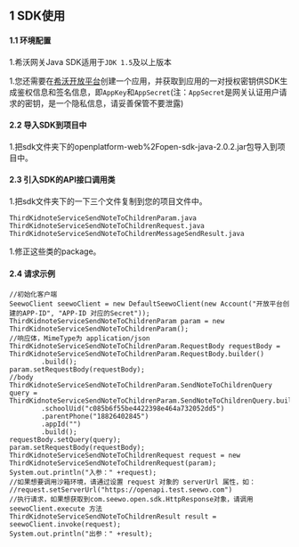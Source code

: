 ## 1 SDK使用

#### 1.1 环境配置

1.希沃网关Java SDK适用于`JDK 1.5`及以上版本

1.您还需要在[希沃开放平台](http://open.seewo.com/#/console)创建一个应用，并获取到应用的一对授权密钥供SDK生成鉴权信息和签名信息，即`AppKey`和`AppSecret`(注：`AppSecret`是网关认证用户请求的密钥，是一个隐私信息，请妥善保管不要泄露)

#### 2.2 导入SDK到项目中

1.把sdk文件夹下的openplatform-web%2Fopen-sdk-java-2.0.2.jar包导入到项目中。

#### 2.3 引入SDK的API接口调用类

1.把sdk文件夹下的一下三个文件复制到您的项目文件中。

```
ThirdKidnoteServiceSendNoteToChildrenParam.java
ThirdKidnoteServiceSendNoteToChildrenRequest.java
ThirdKidnoteServiceSendNoteToChildrenMessageSendResult.java
```

1.修正这些类的package。

#### 2.4 请求示例

```
//初始化客户端
SeewoClient seewoClient = new DefaultSeewoClient(new Account("开放平台创建的APP-ID", "APP-ID 对应的Secret"));
ThirdKidnoteServiceSendNoteToChildrenParam param = new ThirdKidnoteServiceSendNoteToChildrenParam();
//响应体，MimeType为 application/json
ThirdKidnoteServiceSendNoteToChildrenParam.RequestBody requestBody = ThirdKidnoteServiceSendNoteToChildrenParam.RequestBody.builder()
        .build();
param.setRequestBody(requestBody);
//body
ThirdKidnoteServiceSendNoteToChildrenParam.SendNoteToChildrenQuery query = ThirdKidnoteServiceSendNoteToChildrenParam.SendNoteToChildrenQuery.builder()
        .schoolUid("c085b6f55be4422398e464a732052dd5")
        .parentPhone("18826402845")
        .appId("")
        .build();
requestBody.setQuery(query);
param.setRequestBody(requestBody);
ThirdKidnoteServiceSendNoteToChildrenRequest request = new ThirdKidnoteServiceSendNoteToChildrenRequest(param);
System.out.println("入参：" +request);
//如果想要调用沙箱环境，请通过设置 request 对象的 serverUrl 属性，如：
//request.setServerUrl("https://openapi.test.seewo.com")
//执行请求，如果想获取到com.seewo.open.sdk.HttpResponse对象，请调用 seewoClient.execute 方法
ThirdKidnoteServiceSendNoteToChildrenResult result = seewoClient.invoke(request);
System.out.println("出参：" +result);
```